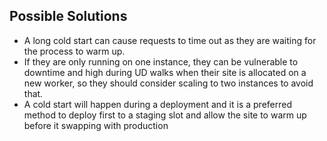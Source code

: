 ## Possible Solutions
* A long cold start can cause requests to time out as they are waiting for the process to warm up.
* If they are only running on one instance, they can be vulnerable to downtime and high during UD walks when their site is allocated on a new worker, so they should consider scaling to two instances to avoid that.
* A cold start will happen during a deployment and it is a preferred method to deploy first to a staging slot and allow the site to warm up before it swapping with production
